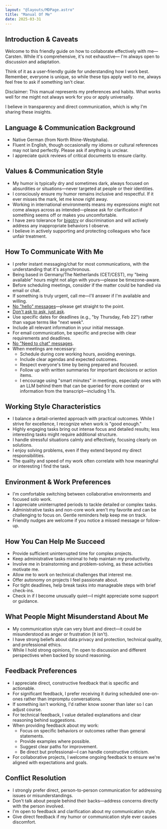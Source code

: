 ```yaml
---
layout: "@layouts/MDPage.astro"
title: "Manual Of Me"
date: 2025-03-31
---
```


## Introduction & Caveats

Welcome to this friendly guide on how to collaborate effectively with me—Carsten.
While it's comprehensive, it's not exhaustive—
I'm always open to discussion and adaptation.

Think of it as a user-friendly guide for understanding how I work best.
Remember, everyone is unique, so while these tips apply well to me,
always feel free to ask if something isn't clear.

Disclaimer: This manual represents my preferences and habits.
What works well for me might not always work for you or apply universally.

I believe in transparency and direct communication,
which is why I'm sharing these insights.

## Language & Communication Background

- Native German (from North Rhine-Westphalia).
- Fluent in English,
  though occasionally my idioms or cultural references may not land perfectly.
  Please ask if anything is unclear.
- I appreciate quick reviews of critical documents to ensure clarity.

## Values & Communication Style

- My humor is typically dry and sometimes dark, always focused on absurdities or situations—never targeted at people or their identities.
- I consciously ensure my humor remains inclusive and respectful. If it ever misses the mark, let me know right away.
- Working in international environments means my expressions might not come always across as intended—please ask for clarification if something seems off or makes you uncomfortable.
- I have zero tolerance for [bigotry](https://en.wikipedia.org/wiki/Bigotry) or discrimination and will actively address any inappropriate behaviors I observe.
- I believe in actively supporting and protecting colleagues who face unfair treatment.

## How To Communicate With Me

- I prefer instant messaging/chat for most communications, with the understanding that it's asynchronous.
- Being based in Germany/The Netherlands (CET/CEST), my "being available" hours might not align with yours—please be timezone-aware.
- Before scheduling meetings, consider if the matter could be handled via email or chat.
- If something is truly urgent, call me—I'll answer if I'm available and willing.
- [No "hello" messages](https://nohello.net/)—please get straight to the point.
- [Don't ask to ask, just ask](https://dontasktoask.com/).
- Use specific dates for deadlines (e.g., "by Thursday, Feb 22") rather than vague terms like "next week".
- Include all relevant information in your initial message.
- For email communication, be specific and precise with clear requirements and deadlines.
- [No "Need to chat" messages](https://medium.com/@merrylue/5-ways-leaders-can-avoid-sending-toxic-messages-to-employees-dc015698499c).
- When meetings are necessary:
  - Schedule during core working hours, avoiding evenings.
  - Include clear agendas and expected outcomes.
  - Respect everyone's time by being prepared and focused.
  - Follow up with written summaries for important decisions or action items.
  - I encourage using "smart minutes" in meetings, especially ones with an LLM behind them that can be queried for more context or information from the transcript—including 1:1s.

## Working Style Characteristics

- I balance a detail-oriented approach with practical outcomes. While I strive for excellence, I recognize when work is "good enough."
- Highly engaging tasks bring out intense focus and detailed results; less interesting tasks might require additional structure.
- I handle stressful situations calmly and effectively, focusing clearly on solutions.
- I enjoy solving problems, even if they extend beyond my direct responsibilities.
- The quality and speed of my work often correlate with how meaningful or interesting I find the task.

## Environment & Work Preferences

- I'm comfortable switching between collaborative environments and focused solo work.
- I appreciate uninterrupted periods to tackle detailed or complex tasks.
- Administrative tasks and non-core work aren't my favorite and can be challenging to focus on. Gentle reminders help keep me on track.
- Friendly nudges are welcome if you notice a missed message or follow-up.

## How You Can Help Me Succeed

- Provide sufficient uninterrupted time for complex projects.
- Keep administrative tasks minimal to help maintain my productivity.
- Involve me in brainstorming and problem-solving, as these activities motivate me.
- Allow me to work on technical challenges that interest me.
- Offer autonomy on projects I feel passionate about.
- For tight deadlines, help break tasks into manageable steps with brief check-ins.
- Check in if I become unusually quiet—I might appreciate some support or guidance.

## What People Might Misunderstand About Me

- My communication style can very blunt and direct—it could be misunderstood as anger or frustration (it isn't).
- I have strong beliefs about data privacy and protection, technical quality, and professional ethics.
- While I hold strong opinions, I'm open to discussion and different perspectives when backed by sound reasoning.

## Feedback Preferences

- I appreciate direct, constructive feedback that is specific and actionable.
- For significant feedback, I prefer receiving it during scheduled one-on-ones rather than impromptu conversations.
- If something isn't working, I'd rather know sooner than later so I can adjust course.
- For technical feedback, I value detailed explanations and clear reasoning behind suggestions.
- When providing feedback about my work:
  - Focus on specific behaviors or outcomes rather than general statements.
  - Provide examples where possible.
  - Suggest clear paths for improvement.
  - Be direct but professional—I can handle constructive criticism.
- For collaborative projects, I welcome ongoing feedback to ensure we're aligned with expectations and goals.

## Conflict Resolution

- I strongly prefer direct, person-to-person communication for addressing issues or misunderstandings.
- Don't talk about people behind their backs—address concerns directly with the person involved.
- I'm open to feedback and clarification about my communication style.
- Give direct feedback if my humor or communication style ever causes discomfort.
